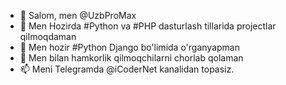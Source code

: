 - 👋 Salom, men @UzbProMax
- 👀 Men Hozirda #Python va #PHP dasturlash tillarida projectlar qilmoqdaman
- 🌱 Men hozir #Python Django bo'limida o'rganyapman
- 💞️ Men bilan hamkorlik qilmoqchilarni chorlab qolaman
- 📫 Meni Telegramda @iCoderNet kanalidan topasiz.

